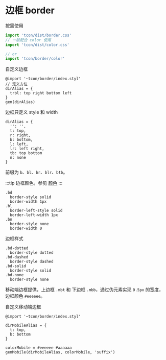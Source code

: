 # 边框 border

按需使用

```js
import 'tcon/dist/border.css'
// 一般配合 color 使用
import 'tcon/dist/color.css'

// or
import 'tcon/border/color'
```

自定义边框

```stylus
@import '~tcon/border/index.styl'
// 定义方位
dirAlias = {
  trbl: top right bottom left
}
gen(dirAlias)
```

边框只定义 style 和 width

```stylus
dirAlias = {
  '': '',
  t: top,
  r: right,
  b: bottom,
  l: left,
  lr: left right,
  tb: top bottom
  n: none
}
```

前缀为 `b`、`bl`、`br`、`blr`、`btb`。

:::tip
边框颜色，参见 [颜色](/basics/color.md)
:::

```stylus
.bd 
  border-style solid
  border-width 1px
.bl
  border-left-style solid
  border-left-width 1px
.bn
  border-style none
  border-width 0           
```


边框样式

```stylus
.bd-dotted
  border-style dotted
.bd-dashed
  border-style dashed
.bd-solid 
  border-style solid
.bd-none 
  border-style none
```

移动端边框提供，上边框 `.mbt` 和 下边框 `.mbb`，通过伪元素实现 `0.5px` 的宽度，边框颜色 `#eeeeee`。

自定义移动端边框
```stylus
@import '~tcon/border/index.styl'

dirMobileAlias = {
  t: top,
  b: bottom
}

colorMobile = #eeeeee #aaaaaa
genMobile(dirMobileAlias, colorMobile, 'suffix')
```

